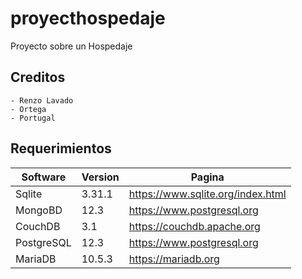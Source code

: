 # proyecthospedaje
Proyecto sobre un Hospedaje
## Creditos
    - Renzo Lavado
    - Ortega
    - Portugal
    
## Requerimientos
| Software     | Version    | Pagina |
| --------|---------|-------|
| Sqlite  | 3.31.1   | https://www.sqlite.org/index.html    |
| MongoBD | 12.3 | https://www.postgresql.org   |
| CouchDB | 3.1 | https://couchdb.apache.org  |
| PostgreSQL | 12.3 | https://www.postgresql.org   |
| MariaDB | 10.5.3 | https://mariadb.org   |
